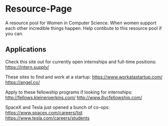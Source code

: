 # Resource-Page
A resource pool for Women in Computer Science. When women support each other incredible things happen. Help contibute to this resource pool if you can.


## Applications
Check this site out for currently open internships and full-time positions:
https://intern.supply/

These sites to find and work at a startup: 
https://www.workatastartup.com/
https://angel.co/

Apply to these fellowship programs if looking for internships:
http://fellows.kleinerperkins.com/
http://www.8vcfellowship.com/

SpaceX and Tesla just opened a bunch of co-ops:
https://www.spacex.com/careers/list
https://www.tesla.com/careers/students

